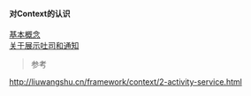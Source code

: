 #### 对Context的认识  

[基本概念](library/Context_Concept.md)  
[关于展示吐司和通知](library/Open_Toast_Notification.md)     

> 参考  
  
http://liuwangshu.cn/framework/context/2-activity-service.html  


